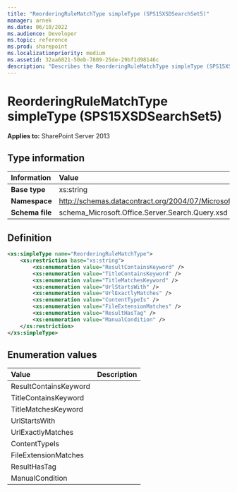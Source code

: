 ```yaml
---
title: "ReorderingRuleMatchType simpleType (SPS15XSDSearchSet5)"
manager: arnek
ms.date: 06/10/2022
ms.audience: Developer
ms.topic: reference
ms.prod: sharepoint
ms.localizationpriority: medium
ms.assetid: 32aa6821-50eb-7809-25de-29bf1d98146c
description: "Describes the ReorderingRuleMatchType simpleType (SPS15XSDSearchSet5). Applies to SharePoint Server 2013."
---
```


# ReorderingRuleMatchType simpleType (SPS15XSDSearchSet5)

 
  
 **Applies to:** SharePoint Server 2013
  
## Type information

|Information|Value|
|:-----|:-----|
|**Base type** <br/> |xs:string  <br/> |
|**Namespace** <br/> |http://schemas.datacontract.org/2004/07/Microsoft.Office.Server.Search.Query  <br/> |
|**Schema file** <br/> |schema_Microsoft.Office.Server.Search.Query.xsd  <br/> |
   
## Definition

```XML
<xs:simpleType name="ReorderingRuleMatchType">
    <xs:restriction base="xs:string">
        <xs:enumeration value="ResultContainsKeyword" />
        <xs:enumeration value="TitleContainsKeyword" />
        <xs:enumeration value="TitleMatchesKeyword" />
        <xs:enumeration value="UrlStartsWith" />
        <xs:enumeration value="UrlExactlyMatches" />
        <xs:enumeration value="ContentTypeIs" />
        <xs:enumeration value="FileExtensionMatches" />
        <xs:enumeration value="ResultHasTag" />
        <xs:enumeration value="ManualCondition" />
    </xs:restriction>
</xs:simpleType>

```

## Enumeration values

|**Value**|**Description**|
|:-----|:-----|
|ResultContainsKeyword  <br/> ||
|TitleContainsKeyword  <br/> ||
|TitleMatchesKeyword  <br/> ||
|UrlStartsWith  <br/> ||
|UrlExactlyMatches  <br/> ||
|ContentTypeIs  <br/> ||
|FileExtensionMatches  <br/> ||
|ResultHasTag  <br/> ||
|ManualCondition  <br/> ||
   

